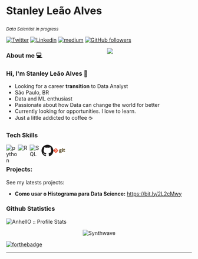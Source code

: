 # Stanley Leão Alves
<sub>*Data Scientist in progress* </sub>

[![Twitter](https://img.shields.io/badge/-Twitter-222222?style=flat-square&logo=twitter&logoColor=white&link=https://twitter.com/Stanleynista)](https://twitter.com/Stanleynista)
[![Linkedin](https://img.shields.io/badge/-LinkedIn-222222?style=flat-square&logo=Linkedin&logoColor=white&link=https://www.linkedin.com/in/stanley-leao-alves/)](https://www.linkedin.com/in/stanley-leao-alves/)
[![medium](https://aleen42.github.io/badges/src/medium.svg)](https://medium.com/@falecomstanley)
[![GitHub followers](https://img.shields.io/github/followers/EngincanV.svg?style=social&label=Follow&maxAge=2592000)](https://github.com/Stanleynista?tab=followers)

<img align='right' src="https://media.giphy.com/media/M9gbBd9nbDrOTu1Mqx/giphy.gif" width="230">


### About me 💻 ###

<h3 align="left"> Hi, I'm Stanley Leão Alves 👋 </h3>

- Looking for a career **transition** to Data Analyst
- São Paulo, BR 
- Data and ML enthusiast
- Passionate about how Data can change the world for better
- Currently looking for opportunities. I love to learn.
- Just a little addicted to coffee ☕

### Tech Skills

<img align="left" alt="python" width="32px" src="https://cdn.jsdelivr.net/npm/simple-icons@3.4.0/icons/python.svg" />

<img align="left" alt="R" width="32px" src="https://cdn.jsdelivr.net/npm/simple-icons@3.4.0/icons/r.svg" />

<img align="left" alt="SQL" width="32px" src="https://cdn.jsdelivr.net/npm/simple-icons@3.4.0/icons/mysql.svg" />

<img align="left" alt="GitHub" width="32px" src="https://raw.githubusercontent.com/github/explore/78df643247d429f6cc873026c0622819ad797942/topics/github/github.png" />

<img align="left" alt="Git" width="32px" src="https://raw.githubusercontent.com/github/explore/80688e429a7d4ef2fca1e82350fe8e3517d3494d/topics/git/git.png" />

<br />
<br />


### Projects:
See my latests projects:

* **Como usar o Histograma para Data Science:** https://bit.ly/2L2cMwy

### Github Statistics
<div align="left">
  
<p align="left"><img src="https://github-readme-stats.vercel.app/api?username=Stanleynista&show_icons=true&theme=synthwave" alt="AnhellO :: Profile Stats" /></p>

<p align="center"><img src="https://thumbs.gfycat.com/GoodnaturedFondGaur-size_restricted.gif" alt="Synthwave" height="300" width="500"></p>


[![forthebadge](https://forthebadge.com/images/badges/built-with-love.svg)](https://forthebadge.com)

---

